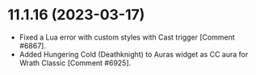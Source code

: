 # 11.1.16 (2023-03-17)

* Fixed a Lua error with custom styles with Cast trigger  [Comment #6867].
* Added Hungering Cold (Deathknight) to Auras widget as CC aura for Wrath Classic [Comment #6925].